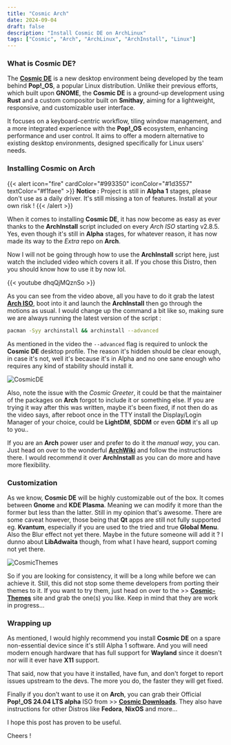 ```yaml
---
title: "Cosmic Arch"
date: 2024-09-04
draft: false
description: "Install Cosmic DE on ArchLinux"
tags: ["Cosmic", "Arch", "ArchLinux", "ArchInstall", "Linux"]
---
```

### What is Cosmic DE?

The [**Cosmic DE**](https://blog.system76.com/post/cosmic-the-road-to-alpha/) is a new desktop environment being developed by the team behind **Pop!_OS**, a popular Linux distribution. Unlike their previous efforts, which built upon **GNOME**, the **Cosmic DE** is a ground-up development using **Rust** and a custom compositor built on **Smithay**, aiming for a lightweight, responsive, and customizable user interface.

It focuses on a keyboard-centric workflow, tiling window management, and a more integrated experience with the **Pop!_OS** ecosystem, enhancing performance and user control. It aims to offer a modern alternative to existing desktop environments, designed specifically for Linux users' needs.

### Installing Cosmic on Arch

{{< alert icon="fire" cardColor="#993350" iconColor="#1d3557" textColor="#f1faee" >}}
**Notice :** Project is still in **Alpha 1** stages, please don't use as a daily driver. It's still missing a ton of features. Install at your own risk !
{{< /alert >}}

When it comes to installing **Cosmic DE**, it has now become as easy as ever thanks to the **ArchInstall** script included on every *Arch ISO* starting v2.8.5. Yes, even though it's still in **Alpha** stages, for whatever reason, it has now made its way to the *Extra* repo on **Arch**.

Now I will not be going through how to use the **ArchInstall** script here, just watch the included video which covers it all. If you chose this Distro, then you should know how to use it by now lol.

{{< youtube dhqQjMQznSo >}}

As you can see from the video above, all you have to do it grab the latest [**Arch ISO**](https://archlinux.org/download/), boot into it and launch the **ArchInstall** then go through the motions as usual. I would change up the command a bit like so, making sure we are always running the latest version of the script :

```Bash
pacman -Syy archinstall && archinstall --advanced
```

As mentioned in the video the `--advanced` flag is required to unlock the **Cosmic DE** desktop profile. The reason it's hidden should be clear enough, in case it's not, well it's because it's in Alpha and no one sane enough who requires any kind of stability should install it.

![CosmicDE](https://i.imgur.com/MY5yecT.png)

Also, note the issue with the *Cosmic Greeter*, it could be that the maintainer of the packages on **Arch** forgot to include it or something else. If you are trying it way after this was written, maybe it's been fixed, if not then do as the video says, after reboot once in the TTY install the Display/Login Manager of your choice, could be **LightDM**, **SDDM** or even **GDM** it's all up to you..

If you are an **Arch** power user and prefer to do it the *manual way*, you can. Just head on over to the wonderful [**ArchWiki**](https://wiki.archlinux.org/title/COSMIC) and follow the instructions there. I would recommend it over **ArchInstall** as you can do more and have more flexibility.

### Customization

As we know, **Cosmic DE** will be highly customizable out of the box. It comes between **Gnome** and **KDE Plasma**. Meaning we can modify it more than the former but less than the latter. Still in my opinion that's awesome. There are some caveat however, those being that **Qt** apps are still not fully supported eg. **Kvantum**, especially if you are used to the tried and true **Global Menu**. Also the Blur effect not yet there. Maybe in the future someone will add it ? I dunno about **LibAdwaita** though, from what I have heard, support coming not yet there.

![CosmicThemes](https://i.imgur.com/R8Io5eQ.png)

So if you are looking for consistency, it will be a long while before we can achieve it. Still, this did not stop some theme developers from porting their themes to it. If you want to try them, just head on over to the >> [**Cosmic-Themes**](https://cosmic-themes.org) site and grab the one(s) you like. Keep in mind that they are work in progress...

### Wrapping up

As mentioned, I would highly recommend you install **Cosmic DE** on a spare non-essential device since it's still Alpha 1 software. And you will need modern enough hardware that has full support for **Wayland** since it doesn't nor will it ever have **X11** support.

That said, now that you have it installed, have fun, and don't forget to report issues upstream to the devs. The more you do, the faster they will get fixed.

Finally if you don't want to use it on **Arch**, you can grab their Official **Pop!_OS 24.04 LTS alpha** ISO from >> [**Cosmic Downloads**](https://system76.com/cosmic). They also have instructions for other Distros like **Fedora**, **NixOS** and more...

I hope this post has proven to be useful.

Cheers !
